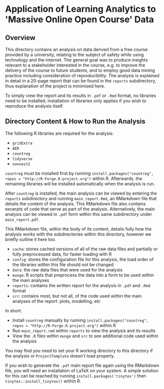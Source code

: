 # Application of Learning Analytics to 'Massive Online Open Course' Data

## Overview 

This directory contains an analysis on data derived from a free course provided by a university, relating to the subject
of safety while using technology and the internet. The general goal was to produce insights relevant to a stakeholder
interested in the course, e.g. to improve the delivery of the course to future students, and to employ good data mining
practice including consideration of reproducibility. The analysis is explained in
detail in a 20-page report that can be found in the `reports` subdirectory, thus explanation of the project is minimised
here.

To simply view the report and its results in `.pdf` or `.Rmd` format, no libraries need to be installed; installation of
libraries only applies if you wish to reproduce the analysis itself.

## Directory Content & How to Run the Analysis

The following R libraries are required for the analysis:
- `gridExtra`
- `AER`
- `countreg`
- `tidyverse`
- `nonnest2`

`countreg` must be installed first by running `install.packages("countreg", repos = "http://R-Forge.R-project.org")` within R.
Afterwards, the remaining libraries will be installed automatically when the analysis is run.

After `countreg` is installed, the main analysis can be viewed by entering the `reports` subdirectory and running `main_report.Rmd`, an
RMarkdown file that details the content of the analysis. This RMarkdown file also contains excerpts of code that serve as part of the
analysis. Alternatively, the main analysis can be viewed in `.pdf` form within this same subdirectory under `main_report.pdf`.

This RMarkdown file, within the body of its content, details fully how the analysis works with the subdirectories within this directory,
however we briefly outline it here too.
- `cache`: stores cached versions of all of the raw data files and partially or fully preprocessed data, for faster loading with R
- `config`: stores the configuration file for this analysis, the load order of the libraries within this file should not be changed
- `data`: the raw data files that were used for the analysis
- `munge`: R scripts that preprocess the data into a form to be used within the main analyses
- `reports`: contains the written report for the analysis in `.pdf` and `.Rmd` format
- `src`: contains most, but not all, of the code used within the main analyses of the report: plots, modelling, etc


In short:
- Install `countreg` manually by running `install.packages("countreg", repos = "http://R-Forge.R-project.org")` within R
- Run `main_report.rmd` within `reports` to view the analysis and its results
- View the `.R` files within `munge` and `src` to see additional code used within the analysis

You may find you need to set your R working directory to this directory if the analysis or `ProjectTemplate` doesn't load properly.

If you wish to generate the `.pdf` main report file again using the RMarkdown file, you will need an installation of LaTeX on your system. A
simple solution for this can be reached by running `install.packages('tinytex')` then `tinytex::install_tinytex()` within R.